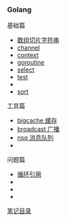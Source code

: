 ### Golang

基础篇

- [数组切片字符串](./base/array-slice-string/readme.md)
- [channel](./base/channel/readme.md)
- [context](./base/context/readme.md)
- [goroutine](./base/goroutine/readme.md)
- [select](./base//select/readme.md)
- [test](./base/test/)
- []()
- [sort](./base/sort/readme.md)

工具篇

- [bigcache 缓存](./tools/bigcache/)
- [broadcast 广播](./tools/broadcast/)
- [nsq 消息队列](./tools/nsq/)
- []()

问题篇

- [循环引用](./Q%26A/circularReference/readme.md)
- []()
- []()
- []()

[笔记目录](../../README.md)
